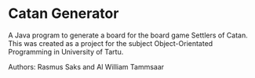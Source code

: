 # Catan Generator

A Java program to generate a board for the board game Settlers of Catan.
This was created as a project for the subject Object-Orientated Programming in University of Tartu.


Authors: Rasmus Saks and Al William Tammsaar
